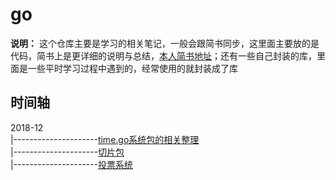 # go
**说明：**
这个仓库主要是学习的相关笔记，一般会跟简书同步，这里面主要放的是代码，简书上是更详细的说明与总结，[本人简书地址](https://www.jianshu.com/u/ebd12c906730)；还有一些自己封装的库，里面是一些平时学习过程中遇到的，经常使用的就封装成了库

## 时间轴
2018-12<br>
|---------------------[time.go系统包的相关整理](https://github.com/wutiange/go/tree/master/officialLibraryLearn)<br>
|---------------------[切片包](https://github.com/wutiange/go/tree/master/sliceHandle)<br>
|---------------------[投票系统](https://github.com/wutiange/go/tree/master/voteSystem)<br>
